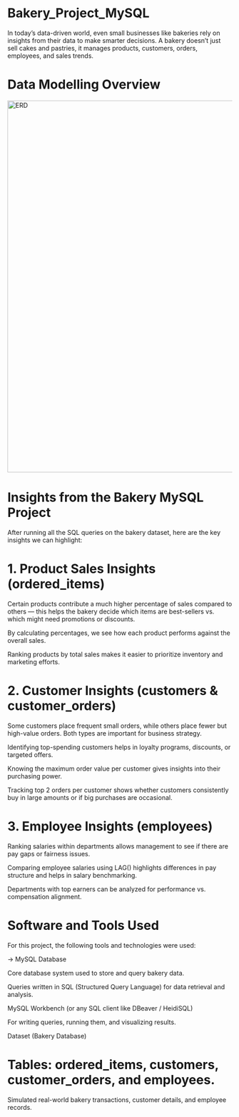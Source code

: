 # Bakery_Project_MySQL
In today’s data-driven world, even small businesses like bakeries rely on insights from their data to make smarter decisions. A bakery doesn’t just sell cakes and pastries, it manages products, customers, orders, employees, and sales trends. 

# Data Modelling Overview
<img width="1122" height="833" alt="ERD" src="https://github.com/user-attachments/assets/d351b21d-52f1-42d6-909c-571d562aa901" />

# Insights from the Bakery MySQL Project

After running all the SQL queries on the bakery dataset, here are the key insights we can highlight:

# 1. Product Sales Insights (ordered_items)

Certain products contribute a much higher percentage of sales compared to others — this helps the bakery decide which items are best-sellers vs. which might need promotions or discounts.

By calculating percentages, we see how each product performs against the overall sales.

Ranking products by total sales makes it easier to prioritize inventory and marketing efforts.

# 2. Customer Insights (customers & customer_orders)

Some customers place frequent small orders, while others place fewer but high-value orders. Both types are important for business strategy.

Identifying top-spending customers helps in loyalty programs, discounts, or targeted offers.

Knowing the maximum order value per customer gives insights into their purchasing power.

Tracking top 2 orders per customer shows whether customers consistently buy in large amounts or if big purchases are occasional.

# 3. Employee Insights (employees)

Ranking salaries within departments allows management to see if there are pay gaps or fairness issues.

Comparing employee salaries using LAG() highlights differences in pay structure and helps in salary benchmarking.

Departments with top earners can be analyzed for performance vs. compensation alignment.

# Software and Tools Used

For this project, the following tools and technologies were used:

-> MySQL Database

Core database system used to store and query bakery data.

Queries written in SQL (Structured Query Language) for data retrieval and analysis.

MySQL Workbench (or any SQL client like DBeaver / HeidiSQL)

For writing queries, running them, and visualizing results.

Dataset (Bakery Database)

# Tables: ordered_items, customers, customer_orders, and employees.

Simulated real-world bakery transactions, customer details, and employee records.
